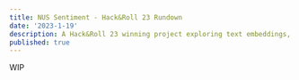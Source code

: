 ```yaml
---
title: NUS Sentiment - Hack&Roll 23 Rundown
date: '2023-1-19'
description: A Hack&Roll 23 winning project exploring text embeddings, vector search, sentiment analysis & scraping subreddits.
published: true
---
```


WIP
